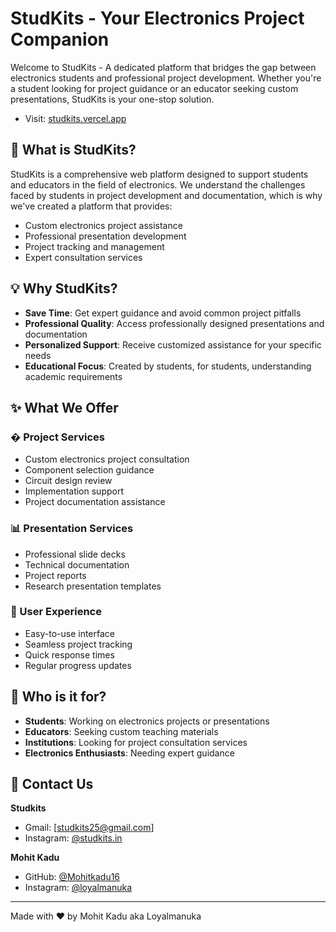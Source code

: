 # StudKits - Your Electronics Project Companion

Welcome to StudKits - A dedicated platform that bridges the gap between electronics students and professional project development. Whether you're a student looking for project guidance or an educator seeking custom presentations, StudKits is your one-stop solution.
- Visit: [studkits.vercel.app](https://studkits.vercel.app/)

<!-- ![StudKits Preview]()) -->

## 🎯 What is StudKits?

StudKits is a comprehensive web platform designed to support students and educators in the field of electronics. We understand the challenges faced by students in project development and documentation, which is why we've created a platform that provides:

- Custom electronics project assistance
- Professional presentation development
- Project tracking and management
- Expert consultation services

## 💡 Why StudKits?

- **Save Time**: Get expert guidance and avoid common project pitfalls
- **Professional Quality**: Access professionally designed presentations and documentation
- **Personalized Support**: Receive customized assistance for your specific needs
- **Educational Focus**: Created by students, for students, understanding academic requirements

## ✨ What We Offer

### � Project Services
- Custom electronics project consultation
- Component selection guidance
- Circuit design review
- Implementation support
- Project documentation assistance

### 📊 Presentation Services
- Professional slide decks
- Technical documentation
- Project reports
- Research presentation templates

### 📱 User Experience
- Easy-to-use interface
- Seamless project tracking
- Quick response times
- Regular progress updates

## 👥 Who is it for?

- **Students**: Working on electronics projects or presentations
- **Educators**: Seeking custom teaching materials
- **Institutions**: Looking for project consultation services
- **Electronics Enthusiasts**: Needing expert guidance

## 👥 Contact Us

**Studkits**
- Gmail: [studkits25@gmail.com]
- Instagram: [@studkits.in](https://www.instagram.com/studkits.in/)

**Mohit Kadu**
- GitHub: [@Mohitkadu16](https://github.com/Mohitkadu16)
- Instagram: [@loyalmanuka](https://www.instagram.com/loyalmanuka/)

---

Made with ❤️ by Mohit Kadu aka Loyalmanuka
